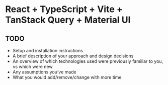 # React + TypeScript + Vite + TanStack Query + Material UI

## TODO

- Setup and installation instructions
- A brief description of your approach and design decisions
- An overview of which technologies used were previously familiar to you, vs which were new
- Any assumptions you’ve made
- What you would add/remove/change with more time
